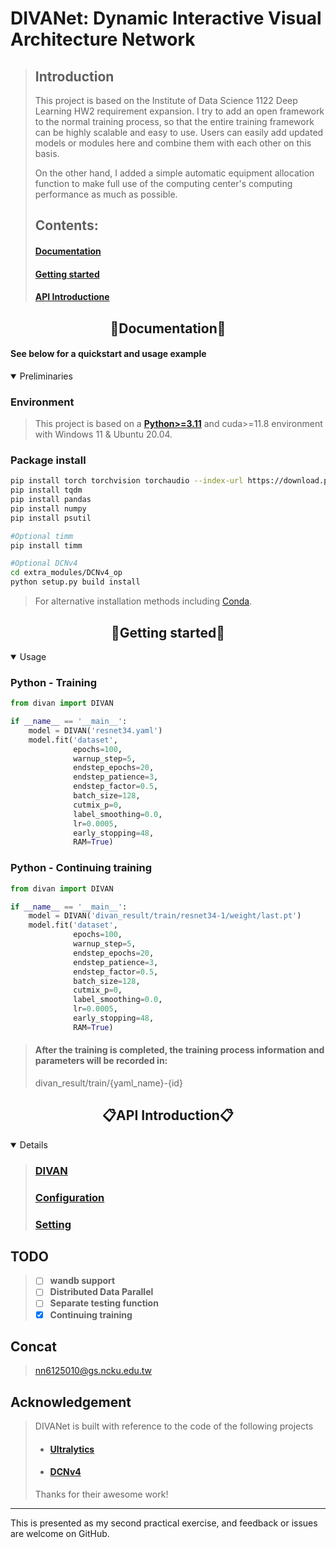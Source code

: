 # DIVANet: Dynamic Interactive Visual Architecture Network

>## **Introduction**
> This project is based on the Institute of Data Science 1122 Deep Learning HW2 requirement expansion.
> I try to add an open framework to the normal training process, so that the entire training framework can be highly scalable and easy to use.
> Users can easily add updated models or modules here and combine them with each other on this basis.
> 
> On the other hand, I added a simple automatic equipment allocation function to make full use of the computing center's computing performance as much as possible.
> 
>## Contents:
>#### [**Documentation**](#documentation)
> 
>#### [**Getting started**](#API-Introduction)
> 
>#### [**API Introductione**](#API-Introduction)


## <div align="center">📔Documentation📔</div>

#### See below for a quickstart and usage example

<details open>
<summary>Preliminaries</summary>

### Environment
>This project is based on a [**Python>=3.11**](https://www.python.org/) and cuda>=11.8 environment with Windows 11 & Ubuntu 20.04.

### Package install
```bash
pip install torch torchvision torchaudio --index-url https://download.pytorch.org/whl/cu118
pip install tqdm
pip install pandas
pip install numpy
pip install psutil

#Optional timm
pip install timm

#Optional DCNv4
cd extra_modules/DCNv4_op
python setup.py build install
```
>For alternative installation methods including [Conda](https://anaconda.org/conda-forge/pandas).
</details>

## <div align="center">👐Getting started👐</div>

<details open>
<summary>Usage</summary>

### Python - Training
```python
from divan import DIVAN

if __name__ == '__main__':
    model = DIVAN('resnet34.yaml')
    model.fit('dataset', 
              epochs=100,
              warnup_step=5,
              endstep_epochs=20,
              endstep_patience=3,
              endstep_factor=0.5,
              batch_size=128,
              cutmix_p=0,
              label_smoothing=0.0,
              lr=0.0005,
              early_stopping=48,
              RAM=True)
```

### Python - Continuing training
```python
from divan import DIVAN

if __name__ == '__main__':
    model = DIVAN('divan_result/train/resnet34-1/weight/last.pt')
    model.fit('dataset', 
              epochs=100,
              warnup_step=5,
              endstep_epochs=20,
              endstep_patience=3,
              endstep_factor=0.5,
              batch_size=128,
              cutmix_p=0,
              label_smoothing=0.0,
              lr=0.0005,
              early_stopping=48,
              RAM=True)
```
>#### After the training is completed, the training process information and parameters will be recorded in:
>divan_result/train/{yaml_name}-{id}

</details>


## <div align="center">📋API Introduction📋</div>

<details open>

>### [DIVAN](divan/readme.md)
>
>### [Configuration](cfg/readme.md)
>
>### [Setting](divan/utils/config_file/readme.md)

</details>

## TODO
>- [ ] **wandb support**
>- [ ] **Distributed Data Parallel**
>- [ ] **Separate testing function**
>- [x] **Continuing training**

## Concat
>nn6125010@gs.ncku.edu.tw

## Acknowledgement
>DIVANet is built with reference to the code of the following projects
>* #### [Ultralytics](https://github.com/ultralytics/ultralytics?tab=readme-ov-file)
>* #### [DCNv4](https://github.com/OpenGVLab/DCNv4)
>Thanks for their awesome work!

---
This is presented as my second practical exercise, and feedback or issues are welcome on GitHub.
